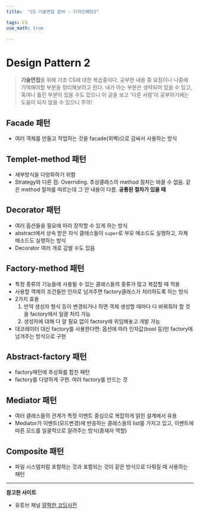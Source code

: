 ```yaml
---
title:	"CS 기술면접 준비 - 디자인패턴2"

tags: CS
use_math: true

---
```

# Design Pattern 2

> **기술면접**을 위해 기초 CS에 대한 복습중이다.
공부한 내용 중 요점이나 나중에 기억해야할 부분을 정리해보려고 한다.
내가 아는 부분은 생략되어 있을 수 있고, 혹여나 틀린 부분이 있을 수도 있으니 이 글을 보고 '다른 사람'이 공부하기에는 도움이 되지 않을 수 있으니 주의!


## Facade 패턴
- 여러 객체를 만들고 작업하는 것을 facade(외벽)으로 감싸서 사용하는 방식

## Templet-method 패턴
- 세부방식을 다양화하기 위함
- Strategy와 다른 점: Overriding. 추상클래스의 method 절차는 바꿀 수 없음.
    같은 method 절차를 따르는데 그 안 내용이 다름.
    **공통된 절차가 있을 때**

## Decorator 패턴
- 여러 옵션들을 필요에 따라 장착할 수 있게 하는 방식
- abstract에서 상속 받은 자식 클래스들이 ``super``로 부모 메소드도 실행하고, 자체 메소드도 실행하는 방식
- Decorator 여러 개로 감쌀 수도 있음

## Factory-method 패턴
- 특정 종류의 기능들에 사용될 수 있는 클래스들의 종류가 많고 복잡할 때 적용
- 사용할 객체의 조건들만 인자로 넘겨주면 factory클래스가 처리하도록 하는 방식
- 2가지 효용
    1. 만약 생성자 형식 등이 변경되거나 하면 객체 생성할 때마다 다 바꿔줘야 할 것을 factory에서 일괄 처리 가능
    2. 생성자에 대해 다 알 필요 없이 factory에 위임해놓고 개발 가능
- 데코레이터 대신 factory를 사용한다면: 옵션에 따라 인자값(bool 등)만 factory에 넘겨주는 방식으로 구현

## Abstract-factory 패턴
- factory패턴에 추상화를 합친 패턴
- factory를 다양하게 구현. 여러 factory를 만드는 것

## Mediator 패턴
- 여러 클래스들의 관계가 특정 이벤트 중심으로 복잡하게 얽힌 설계에서 유용
- Mediator가 이벤트(모드변경)에 반응하는 클래스들의 list를 가지고 있고, 이벤트에 따른 모드를 일괄적으로 알려주는 방식(중재자 역할)

## Composite 패턴
- 파일 시스템처럼 포함하는 것과 포함되는 것이 같은 방식으로 다뤄질 때 사용하는 패턴

---

**참고한 사이트**
- 유튜브 채널 [얄팍한 코딩사전](https://www.youtube.com/channel/UC2nkWbaJt1KQDi2r2XclzTQ)
    